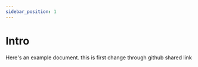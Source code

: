 ```yaml
---
sidebar_position: 1
---
```


# Intro

Here's an example document.
this is first change through github shared link
